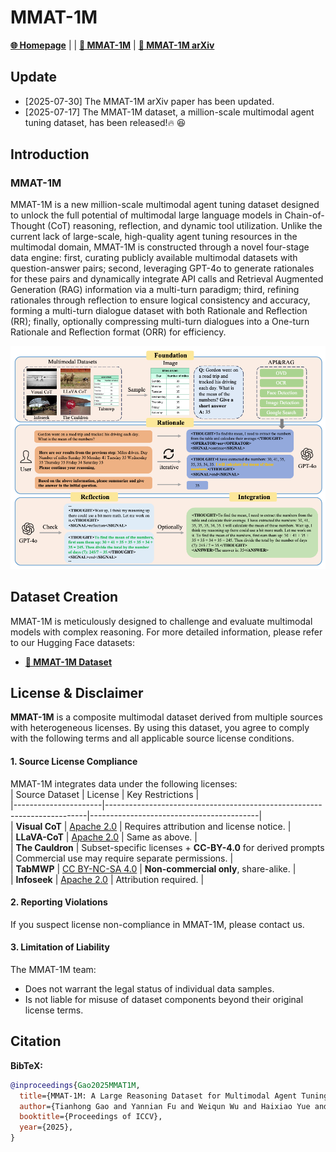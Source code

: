 # MMAT-1M

[**🌐 Homepage**](https://MMAT-1M.github.io/) | | [**🤗 MMAT-1M**](https://huggingface.co/datasets/VIS-MPU-Agent/MMAT-1M) | [**📖 MMAT-1M arXiv**](https://arxiv.org/abs/2507.21924)

## Update
- [2025-07-30] The MMAT-1M arXiv paper has been updated.
- [2025-07-17] The MMAT-1M dataset, a million-scale multimodal agent tuning dataset, has been released!🔥 😆
  
## Introduction

### MMAT-1M

MMAT-1M is a new million-scale multimodal agent tuning dataset designed to unlock the full potential of multimodal large language models in Chain-of-Thought (CoT) reasoning, reflection, and dynamic tool utilization. Unlike the current lack of large-scale, high-quality agent tuning resources in the multimodal domain, MMAT-1M is constructed through a novel four-stage data engine: first, curating publicly available multimodal datasets with question-answer pairs; second, leveraging GPT-4o to generate rationales for these pairs and dynamically integrate API calls and Retrieval Augmented Generation (RAG) information via a multi-turn paradigm; third, refining rationales through reflection to ensure logical consistency and accuracy, forming a multi-turn dialogue dataset with both Rationale and Reflection (RR); finally, optionally compressing multi-turn dialogues into a One-turn Rationale and Reflection format (ORR) for efficiency. 

![Alt text](mmat-pipeline.png)


## Dataset Creation

MMAT-1M is meticulously designed to challenge and evaluate multimodal models with complex reasoning. For more detailed information, please refer to our Hugging Face datasets:

- [**🤗 MMAT-1M Dataset**](https://huggingface.co/datasets/VIS-MPU-Agent/MMAT-1M)


## **License & Disclaimer**  
**MMAT-1M** is a composite multimodal dataset derived from multiple sources with heterogeneous licenses. By using this dataset, you agree to comply with the following terms and all applicable source license conditions.

#### **1. Source License Compliance**  
MMAT-1M integrates data under the following licenses:  
| Source Dataset       | License                                                                 | Key Restrictions                          |  
|----------------------|-------------------------------------------------------------------------|------------------------------------------|  
| **Visual CoT**       | [Apache 2.0](https://www.apache.org/licenses/LICENSE-2.0)              | Requires attribution and license notice. |  
| **LLaVA-CoT**        | [Apache 2.0](https://www.apache.org/licenses/LICENSE-2.0)              | Same as above.                           |  
| **The Cauldron**     | Subset-specific licenses + **CC-BY-4.0** for derived prompts           | Commercial use may require separate permissions. |  
| **TabMWP**           | [CC BY-NC-SA 4.0](https://creativecommons.org/licenses/by-nc-sa/4.0/)  | **Non-commercial only**, share-alike.   |  
| **Infoseek**         | [Apache 2.0](https://www.apache.org/licenses/LICENSE-2.0)              | Attribution required.                    |  

#### **2. Reporting Violations**  
If you suspect license non-compliance in MMAT-1M, please contact us.

#### **3. Limitation of Liability**  
The MMAT-1M team:  
- Does not warrant the legal status of individual data samples.  
- Is not liable for misuse of dataset components beyond their original license terms.  


## Citation

**BibTeX:**
```bibtex
@inproceedings{Gao2025MMAT1M,
  title={MMAT-1M: A Large Reasoning Dataset for Multimodal Agent Tuning},
  author={Tianhong Gao and Yannian Fu and Weiqun Wu and Haixiao Yue and Shanshan Liu and Gang Zhang},
  booktitle={Proceedings of ICCV},
  year={2025},
}

